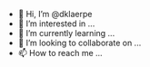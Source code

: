 - 👋 Hi, I’m @dklaerpe
- 👀 I’m interested in ...
- 🌱 I’m currently learning ...
- 💞️ I’m looking to collaborate on ...
- 📫 How to reach me ...

<!---
dklaerpe/dklaerpe is a ✨ special ✨ repository because its `README.md` (this file) appears on your GitHub profile.
You can click the Preview link to take a look at your changes.
--->
